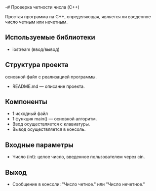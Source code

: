 -# Проверка четности числа (C++)

Простая программа на C++, определяющая, является ли введенное число четным или нечетным.

## Используемые библиотеки
- iostream (ввод/вывод)

## Структура проекта
основной файл с реализацией программы.
- README.md — описание проекта.
## Компоненты
- 1 исходный файл
- 1 функция main() — основной алгоритм.
- Ввод осуществляется с клавиатуры.
- Вывод осуществляется в консоль.

## Входные параметры
- Число (int): целое число, введенное пользователем через cin.

## Выход
- Сообщение в консоли: "Число четное." или "Число нечетное."

